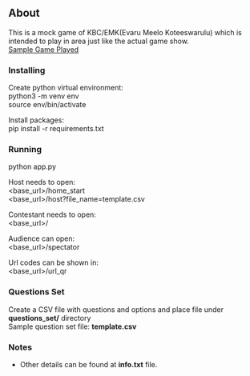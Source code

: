 ## About
This is a mock game of KBC/EMK(Evaru Meelo Koteeswarulu) which is intended to play in area just like the actual game show.
<br/>
[Sample Game Played](https://www.youtube.com/watch?v=HI4OKulLlvM)

### Installing
Create python virtual environment:<br/>
python3 -m venv env <br/>
source env/bin/activate <br/>

Install packages:<br/>
pip install -r requirements.txt <br/>

### Running
python app.py <br>

Host needs to open: <br>
<base_url>/home_start<br>
<base_url>/host?file_name=template.csv

Contestant needs to open: <br>
<base_url>/

Audience can open: <br>
<base_url>/spectator

Url codes can be shown in: <br>
<base_url>/url_qr

### Questions Set
Create a CSV file with questions and options and place file under **questions_set/** directory <br/>
Sample question set file: **template.csv**


### Notes
- Other details can be found at **info.txt** file.